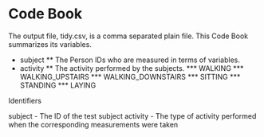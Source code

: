 # Code Book
The output file, tidy.csv, is a comma separated plain file.
This Code Book summarizes its variables.

* subject
** The Person IDs who are measured in terms of variables.
* activity
** The activity performed by the subjects.
*** WALKING
*** WALKING_UPSTAIRS
*** WALKING_DOWNSTAIRS
*** SITTING
*** STANDING
*** LAYING

Identifiers

subject - The ID of the test subject
activity - The type of activity performed when the corresponding measurements were taken